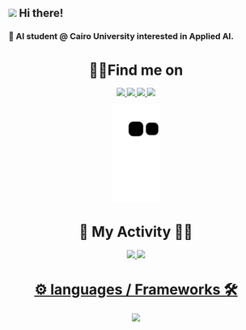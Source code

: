 
## <img src="https://media.giphy.com/media/hvRJCLFzcasrR4ia7z/giphy.gif" width="30px"/>   Hi there! 

###  🤖 AI student @ Cairo University interested in Applied AI.

<div align='center'>
 <h1> 🕵️‍♂Find me on </h1>
<!-- [![LinkedIn](https://img.icons8.com/fluency/48/000000/linkedin.png)](https://www.linkedin.com/in/rawankhsalama/)
[![Gmail](https://img.icons8.com/color/48/000000/gmail--v1.png)](mailto:mira.ehab@outlook.com)
[![LeetCode](https://img.icons8.com/external-tal-revivo-shadow-tal-revivo/48/000000/external-level-up-your-coding-skills-and-quickly-land-a-job-logo-shadow-tal-revivo.png)](https://leetcode.com/RooSalama/)
[![Kaggle](https://img.icons8.com/external-tal-revivo-shadow-tal-revivo/48/null/external-kaggle-an-online-community-of-data-scientists-and-machine-learners-owned-by-google-logo-shadow-tal-revivo.png)](https://www.kaggle.com/rawankhalidsalama) -->

<a href="https://www.linkedin.com/in/rawankhsalama/">
  <img src="https://img.icons8.com/fluency/48/000000/linkedin.png"/> <a/>
<a href="mailto:rawankhsalama@gmail.com">
  <img src="https://img.icons8.com/color/48/000000/gmail--v1.png"/> <a/>
<a href="https://www.kaggle.com/rawankhalidsalama">
  <img src="https://img.icons8.com/external-tal-revivo-shadow-tal-revivo/48/null/external-kaggle-an-online-community-of-data-scientists-and-machine-learners-owned-by-google-logo-shadow-tal-revivo.png"/> <a/>
<a href="https://leetcode.com/RooSalama/">
  <img src="https://img.icons8.com/external-tal-revivo-shadow-tal-revivo/48/000000/external-level-up-your-coding-skills-and-quickly-land-a-job-logo-shadow-tal-revivo.png"/> <a/>
 

 ![Snake animation](https://github.com/JVtristaoAC/JVtristaoAC/blob/output/github-contribution-grid-snake.svg)
  <br>
<div align='center'>
 <h1> 🚀 My Activity 🐱‍💻</h1>
  <a href="https://github.com/Rawan-Kh">
  <img height="150em" src="https://github-readme-streak-stats.herokuapp.com/?user=Rawan-Kh&theme=merko&border_radius=10&"/> 
                                                                                                                      
                                                                                                                     
  <img height="150em" src="https://github-readme-stats-sigma-five.vercel.app/api/top-langs/?username=Rawan-Kh&layout=compact&langs_count=10&theme=merko&border_radius=10&card_width=500" />

</div>

# ⚙ languages / Frameworks 🛠 

<p align="center">
    <img src="https://skillicons.dev/icons?i=py,tensorflow,gcp,d3,css,html,figma,js,php,mysql,react,django,flutter,linux,unity,vscode,cpp,cs&perline=9" />
</p>
  
 

